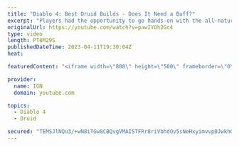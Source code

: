 ```yaml
---
title: "Diablo 4: Best Druid Builds - Does It Need a Buff?"
excerpt: "Players had the opportunity to go hands-on with the all-natural, were-beast-morphing Druid class with the recent Diablo 4 open ..."
originalUrl: https://youtube.com/watch?v=pawIYOh2Gc4
type: video
length: PT8M29S
publishedDateTime: 2023-04-11T19:30:04Z
heat: 

featuredContent: "<iframe width=\"800\" height=\"500\" frameborder=\"0\" src=\"https://www.youtube.com/embed/pawIYOh2Gc4\" allow=\"accelerometer; autoplay; encrypted-media; gyroscope; picture-in-picture\" allowfullscreen></iframe>"

provider:
  name: IGN
  domain: youtube.com

topics:
  - Diablo 4
  - Druid

secured: "TEMSJlNQu3/+wN8iTGw8CBQvgVMAISTFRr8riVbhdOv5sNeHxyimvvp0JwkhGt/h2mMQuRGfo5rjdzhP/cw4liW6WyIWMXPbZb8RJrx4GN7E1FHWmZVgfZgKx02vLfUQQZlr6/hYIbP0X+q2dX0+EaB4kOLJ+MU4BDu1gYr3oIq4qz4fKNQJRsJ23o20DR/hXXF8GX4QBbqyy+3FIJOLcu3b9gThyCgxoXWlThpPwO9x0ULQGDvBmFTOP7wMhXqFgd+ifGheD1IhazS1A3fATCrsFXJTE1WrPqfP5cNmKFHettACOwppD+hUwAgoRUQZPlUsx2cfo9eJBsN3QZ6KPGhWtovEtLHj04eHjqzGh/BK8+WNXiUpAa6hO50vQ5I69OmvTYcKMG2ObbKWaPu5gg==;BjRKqbADkRVuuwFGxZcKMw=="
---
```


